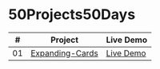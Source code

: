 # 50Projects50Days

| # | Project | Live Demo |
| --- | ----------- | --- |
| 01 | [Expanding-Cards](https://github.com/akj0712/50Projects50Days/tree/master/Expanding-Cards) | [Live Demo](https://akj0712-expanding-cards.netlify.app/) |
